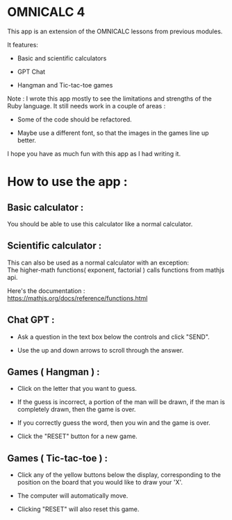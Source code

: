 # OMNICALC 4

This app is an extension of the OMNICALC lessons from previous modules.

It features:

* Basic and scientific calculators

* GPT Chat

* Hangman and Tic-tac-toe games

Note :
I wrote this app mostly to see the limitations and strengths of the Ruby language.
It still needs work in a couple of areas :

 * Some of the code should be refactored.

 * Maybe use a different font, so that the images in the games line up better.

I hope you have as much fun with this app as I had writing it.

# How to use the app :

Basic calculator :
------------------

You should be able to use this calculator like a normal calculator.

Scientific calculator :
-----------------------

This can also be used as a normal calculator with an exception:  
The higher-math functions( exponent, factorial ) calls functions from mathjs api.

Here's the documentation : 
https://mathjs.org/docs/reference/functions.html

Chat GPT :
----------

* Ask a question in the text box below the controls and click "SEND".

* Use the up and down arrows to scroll through the answer.

Games ( Hangman ) :
-------------------

* Click on the letter that you want to guess.
  
* If the guess is incorrect, a portion of the man will be drawn, if the man is completely drawn, then the game is over.

* If you correctly guess the word, then you win and the game is over.

* Click the "RESET" button for a new game.

Games ( Tic-tac-toe ) :
-----------------------

* Click any of the yellow buttons below the display, corresponding to the position on the board that you would like to draw your 'X'.

* The computer will automatically move.

* Clicking "RESET" will also reset this game.


